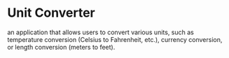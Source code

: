 # Unit Converter

 an application that allows users to convert various units, such as temperature conversion (Celsius to Fahrenheit, etc.), currency conversion, or length conversion (meters to feet).
